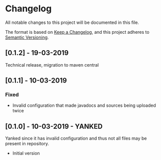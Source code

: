 # Changelog
All notable changes to this project will be documented in this file.

The format is based on [Keep a Changelog](https://keepachangelog.com/en/1.0.0/),
and this project adheres to [Semantic Versioning](https://semver.org/spec/v2.0.0.html).

## [0.1.2] - 19-03-2019

Technical release, migration to maven central

## [0.1.1] - 10-03-2019
### Fixed

- Invalid configuration that made javadocs and sources being uploaded 
twice

## [0.1.0] - 10-03-2019 - YANKED

Yanked since it has invalid configuration and thus not all files may be 
present in repository. 

- Initial version
